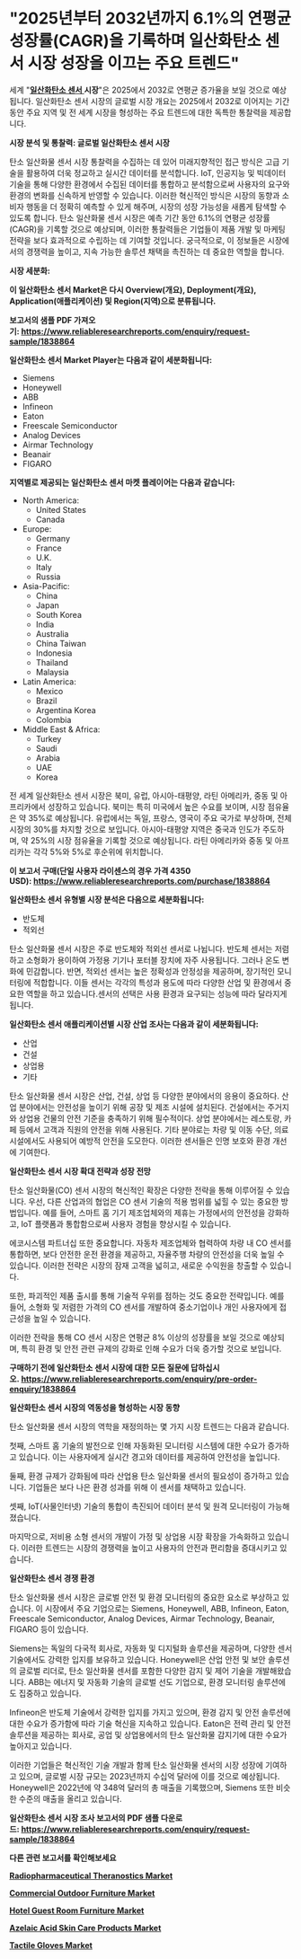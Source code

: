 <p><h1>"2025년부터 2032년까지 6.1%의 연평균 성장률(CAGR)을 기록하며 일산화탄소 센서 시장 성장을 이끄는 주요 트렌드"</h1></p><p>세계 "<strong><a href="https://www.reliableresearchreports.com/carbon-monoxide-sensors-r1838864?utm_campaign=106&utm_medium=8&utm_source=Github&utm_content=ia&utm_term=07022025&utm_id=carbon-monoxide-sensors">일산화탄소 센서&nbsp;</a></strong><strong>시장</strong>"은 2025에서 2032로 연평균 증가율을 보일 것으로 예상됩니다. 일산화탄소 센서 시장의 글로벌 시장 개요는 2025에서 2032로 이어지는 기간 동안 주요 지역 및 전 세계 시장을 형성하는 주요 트렌드에 대한 독특한 통찰력을 제공합니다.</p>
<p><strong>시장 분석 및 통찰력: 글로벌 일산화탄소 센서 시장</strong></p>
<p><p>탄소 일산화물 센서 시장 통찰력을 수집하는 데 있어 미래지향적인 접근 방식은 고급 기술을 활용하여 더욱 정교하고 실시간 데이터를 분석합니다. IoT, 인공지능 및 빅데이터 기술을 통해 다양한 환경에서 수집된 데이터를 통합하고 분석함으로써 사용자의 요구와 환경의 변화를 신속하게 반영할 수 있습니다. 이러한 혁신적인 방식은 시장의 동향과 소비자 행동을 더 정확히 예측할 수 있게 해주며, 시장의 성장 가능성을 새롭게 탐색할 수 있도록 합니다. 탄소 일산화물 센서 시장은 예측 기간 동안 6.1%의 연평균 성장률(CAGR)을 기록할 것으로 예상되며, 이러한 통찰력들은 기업들이 제품 개발 및 마케팅 전략을 보다 효과적으로 수립하는 데 기여할 것입니다. 궁극적으로, 이 정보들은 시장에서의 경쟁력을 높이고, 지속 가능한 솔루션 채택을 촉진하는 데 중요한 역할을 합니다.</p><a href="%7CAUTHORITHY_DOMAIN_URL%7C?utm_campaign=106&utm_medium=8&utm_source=Github&utm_content=ia&utm_term=07022025&utm_id=carbon-monoxide-sensors"></a></p>
<p><strong>시장 세분화:</strong></p>
<p><strong>이 일산화탄소 센서 Market은 다시 Overview(개요), Deployment(개요), Application(애플리케이션) 및 Region(지역)으로 분류됩니다.</strong></p>
<p><strong>보고서의 샘플 PDF 가져오기:&nbsp;<a href="https://www.reliableresearchreports.com/enquiry/request-sample/1838864?utm_campaign=106&utm_medium=8&utm_source=Github&utm_content=ia&utm_term=07022025&utm_id=carbon-monoxide-sensors">https://www.reliableresearchreports.com/enquiry/request-sample/1838864</a></strong><strong></strong></p>
<p><strong>일산화탄소 센서 Market Player는 다음과 같이 세분화됩니다:</strong></p>
<p><ul><li>Siemens</li><li>Honeywell</li><li>ABB</li><li>Infineon</li><li>Eaton</li><li>Freescale Semiconductor</li><li>Analog Devices</li><li>Airmar Technology</li><li>Beanair</li><li>FIGARO</li></ul></p>
<p><strong>지역별로 제공되는 일산화탄소 센서 마켓 플레이어는 다음과 같습니다:</strong></p>
<p><ul>
    <li>
        North America:
        <ul>
            <li>United States</li>
            <li>Canada</li>
        </ul>
    </li>
    <li>
        Europe:
        <ul>
            <li>Germany</li>
            <li>France</li>
            <li>U.K.</li>
            <li>Italy</li>
            <li>Russia</li>
        </ul>
    </li>
    <li>
        Asia-Pacific:
        <ul>
            <li>China</li>
            <li>Japan</li>
            <li>South Korea</li>
            <li>India</li>
            <li>Australia</li>
            <li>China Taiwan</li>
            <li>Indonesia</li>
            <li>Thailand</li>
            <li>Malaysia</li>
        </ul>
    </li>
    <li>
        Latin America:
        <ul>
            <li>Mexico</li>
            <li>Brazil</li>
            <li>Argentina Korea</li>
            <li>Colombia</li>
        </ul>
    </li>
    <li>
        Middle East & Africa:
        <ul>
            <li>Turkey</li>
            <li>Saudi</li>
            <li>Arabia</li>
            <li>UAE</li>
            <li>Korea</li>
        </ul>
    </li>
    </ul></p>
<p><p>전 세계 일산화탄소 센서 시장은 북미, 유럽, 아시아-태평양, 라틴 아메리카, 중동 및 아프리카에서 성장하고 있습니다. 북미는 특히 미국에서 높은 수요를 보이며, 시장 점유율은 약 35%로 예상됩니다. 유럽에서는 독일, 프랑스, 영국이 주요 국가로 부상하며, 전체 시장의 30%를 차지할 것으로 보입니다. 아시아-태평양 지역은 중국과 인도가 주도하며, 약 25%의 시장 점유율을 기록할 것으로 예상됩니다. 라틴 아메리카와 중동 및 아프리카는 각각 5%와 5%로 후순위에 위치합니다.</p></p>
<p><strong>이 보고서 구매(단일 사용자 라이센스의 경우 가격 4350 USD):&nbsp;<a href="https://www.reliableresearchreports.com/purchase/1838864?utm_campaign=106&utm_medium=8&utm_source=Github&utm_content=ia&utm_term=07022025&utm_id=carbon-monoxide-sensors">https://www.reliableresearchreports.com/purchase/1838864</a></strong></p>
<p><strong>일산화탄소 센서 유형별 시장 분석은 다음으로 세분화됩니다:</strong></p>
<p><ul><li>반도체</li><li>적외선</li></ul></p>
<p><p>탄소 일산화물 센서 시장은 주로 반도체와 적외선 센서로 나뉩니다. 반도체 센서는 저렴하고 소형화가 용이하여 가정용 기기나 포터블 장치에 자주 사용됩니다. 그러나 온도 변화에 민감합니다. 반면, 적외선 센서는 높은 정확성과 안정성을 제공하며, 장기적인 모니터링에 적합합니다. 이들 센서는 각각의 특성과 용도에 따라 다양한 산업 및 환경에서 중요한 역할을 하고 있습니다.센서의 선택은 사용 환경과 요구되는 성능에 따라 달라지게 됩니다.</p></p>
<p><strong>일산화탄소 센서 애플리케이션별 시장 산업 조사는 다음과 같이 세분화됩니다:</strong></p>
<p><ul><li>산업</li><li>건설</li><li>상업용</li><li>기타</li></ul></p>
<p><p>탄소 일산화물 센서 시장은 산업, 건설, 상업 등 다양한 분야에서의 응용이 중요하다. 산업 분야에서는 안전성을 높이기 위해 공장 및 제조 시설에 설치된다. 건설에서는 주거지와 상업용 건물의 안전 기준을 충족하기 위해 필수적이다. 상업 분야에서는 레스토랑, 카페 등에서 고객과 직원의 안전을 위해 사용된다. 기타 분야로는 차량 및 이동 수단, 의료시설에서도 사용되어 예방적 안전을 도모한다. 이러한 센서들은 인명 보호와 환경 개선에 기여한다.</p></p>
<p><strong>일산화탄소 센서 시장 확대 전략과 성장 전망</strong></p>
<p><p>탄소 일산화물(CO) 센서 시장의 혁신적인 확장은 다양한 전략을 통해 이루어질 수 있습니다. 우선, 다른 산업과의 협업은 CO 센서 기술의 적용 범위를 넓힐 수 있는 중요한 방법입니다. 예를 들어, 스마트 홈 기기 제조업체와의 제휴는 가정에서의 안전성을 강화하고, IoT 플랫폼과 통합함으로써 사용자 경험을 향상시킬 수 있습니다.</p><p>에코시스템 파트너십 또한 중요합니다. 자동차 제조업체와 협력하여 차량 내 CO 센서를 통합하면, 보다 안전한 운전 환경을 제공하고, 자율주행 차량의 안전성을 더욱 높일 수 있습니다. 이러한 전략은 시장의 잠재 고객을 넓히고, 새로운 수익원을 창출할 수 있습니다.</p><p>또한, 파괴적인 제품 출시를 통해 기술적 우위를 점하는 것도 중요한 전략입니다. 예를 들어, 소형화 및 저렴한 가격의 CO 센서를 개발하여 중소기업이나 개인 사용자에게 접근성을 높일 수 있습니다.</p><p>이러한 전략을 통해 CO 센서 시장은 연평균 8% 이상의 성장률을 보일 것으로 예상되며, 특히 환경 및 안전 관련 규제의 강화로 인해 수요가 더욱 증가할 것으로 보입니다.</p></p>
<p><strong>구매하기 전에 일산화탄소 센서 시장에 대한 모든 질문에 답하십시오.&nbsp;<a href="https://www.reliableresearchreports.com/enquiry/pre-order-enquiry/1838864?utm_campaign=106&utm_medium=8&utm_source=Github&utm_content=ia&utm_term=07022025&utm_id=carbon-monoxide-sensors">https://www.reliableresearchreports.com/enquiry/pre-order-enquiry/1838864</a></strong><strong></strong></p>
<p><strong>일산화탄소 센서 시장의 역동성을 형성하는 시장 동향</strong></p>
<p><p>탄소 일산화물 센서 시장의 역학을 재정의하는 몇 가지 시장 트렌드는 다음과 같습니다. </p><p>첫째, 스마트 홈 기술의 발전으로 인해 자동화된 모니터링 시스템에 대한 수요가 증가하고 있습니다. 이는 사용자에게 실시간 경고와 데이터를 제공하여 안전성을 높입니다. </p><p>둘째, 환경 규제가 강화됨에 따라 산업용 탄소 일산화물 센서의 필요성이 증가하고 있습니다. 기업들은 보다 나은 환경 성과를 위해 이 센서를 채택하고 있습니다. </p><p>셋째, IoT(사물인터넷) 기술의 통합이 촉진되어 데이터 분석 및 원격 모니터링이 가능해졌습니다. </p><p>마지막으로, 저비용 소형 센서의 개발이 가정 및 상업용 시장 확장을 가속화하고 있습니다. 이러한 트렌드는 시장의 경쟁력을 높이고 사용자의 안전과 편리함을 증대시키고 있습니다.</p></p>
<p><strong>일산화탄소 센서 경쟁 환경</strong></p>
<p><p>탄소 일산화물 센서 시장은 글로벌 안전 및 환경 모니터링의 중요한 요소로 부상하고 있습니다. 이 시장에서 주요 기업으로는 Siemens, Honeywell, ABB, Infineon, Eaton, Freescale Semiconductor, Analog Devices, Airmar Technology, Beanair, FIGARO 등이 있습니다. </p><p>Siemens는 독일의 다국적 회사로, 자동화 및 디지털화 솔루션을 제공하며, 다양한 센서 기술에서도 강력한 입지를 보유하고 있습니다. Honeywell은 산업 안전 및 보안 솔루션의 글로벌 리더로, 탄소 일산화물 센서를 포함한 다양한 감지 및 제어 기술을 개발해왔습니다. ABB는 에너지 및 자동화 기술의 글로벌 선도 기업으로, 환경 모니터링 솔루션에도 집중하고 있습니다. </p><p>Infineon은 반도체 기술에서 강력한 입지를 가지고 있으며, 환경 감지 및 안전 솔루션에 대한 수요가 증가함에 따라 기술 혁신을 지속하고 있습니다. Eaton은 전력 관리 및 안전 솔루션을 제공하는 회사로, 공업 및 상업용에서의 탄소 일산화물 감지기에 대한 수요가 높아지고 있습니다. </p><p>이러한 기업들은 혁신적인 기술 개발과 함께 탄소 일산화물 센서의 시장 성장에 기여하고 있으며, 글로벌 시장 규모는 2023년까지 수십억 달러에 이를 것으로 예상됩니다. Honeywell은 2022년에 약 348억 달러의 총 매출을 기록했으며, Siemens 또한 비슷한 수준의 매출을 올리고 있습니다.</p></p>
<p><strong>일산화탄소 센서 시장 조사 보고서의 PDF 샘플 다운로드:&nbsp;<a href="https://www.reliableresearchreports.com/enquiry/request-sample/1838864?utm_campaign=106&utm_medium=8&utm_source=Github&utm_content=ia&utm_term=07022025&utm_id=carbon-monoxide-sensors">https://www.reliableresearchreports.com/enquiry/request-sample/1838864</a></strong></p>
<p><strong></strong></p>
<p><strong></strong></p>
<p><strong></strong></p>
<p><strong></strong></p>
<p><strong>다른 관련 보고서를 확인해보세요</strong></p>
<p><strong><p><a href="https://github.com/ahamdyzabira4/Market-Research-Report-List-1/blob/main/radiopharmaceutical-theranostics-market.md?utm_campaign=106&utm_medium=8&utm_source=Github&utm_content=ia&utm_term=07022025&utm_id=carbon-monoxide-sensors">Radiopharmaceutical Theranostics Market</a></p><p><a href="https://github.com/lvaill871987/Market-Research-Report-List-1/blob/main/commercial-outdoor-furniture-market.md?utm_campaign=106&utm_medium=8&utm_source=Github&utm_content=ia&utm_term=07022025&utm_id=carbon-monoxide-sensors">Commercial Outdoor Furniture Market</a></p><p><a href="https://github.com/klaassenmackenzie6/Market-Research-Report-List-1/blob/main/hotel-guest-room-furniture-market.md?utm_campaign=106&utm_medium=8&utm_source=Github&utm_content=ia&utm_term=07022025&utm_id=carbon-monoxide-sensors">Hotel Guest Room Furniture Market</a></p><p><a href="https://github.com/tanekacalderon743/Market-Research-Report-List-1/blob/main/azelaic-acid-skin-care-products-market.md?utm_campaign=106&utm_medium=8&utm_source=Github&utm_content=ia&utm_term=07022025&utm_id=carbon-monoxide-sensors">Azelaic Acid Skin Care Products Market</a></p><p><a href="https://github.com/stephaniwo144/Market-Research-Report-List-1/blob/main/tactile-gloves-market.md?utm_campaign=106&utm_medium=8&utm_source=Github&utm_content=ia&utm_term=07022025&utm_id=carbon-monoxide-sensors">Tactile Gloves Market</a></p></strong></p>